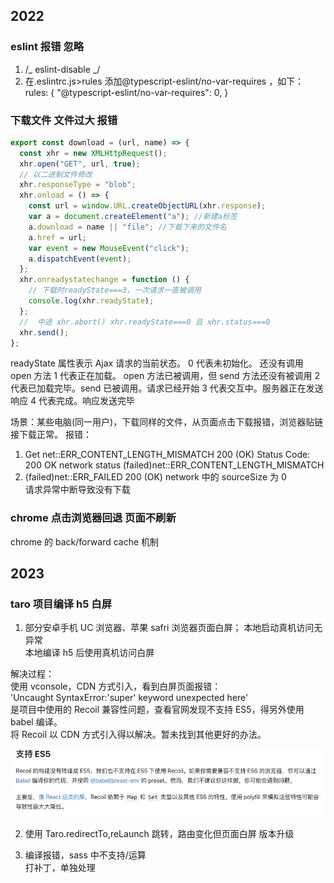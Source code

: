 <!-- ### install 报错
// error An unexpected error occurred: "https://r2.cnpmjs.org/rc-menu/-/rc-menu-9.1.1.tgz: unable to verify the first certificate".
 -->

## 2022

### eslint 报错 忽略

1. /_ eslint-disable _/
2. 在.eslintrc.js>rules 添加@typescript-eslint/no-var-requires ，如下：
   rules: {
   "@typescript-eslint/no-var-requires": 0,
   }

### 下载文件 文件过大 报错

```js
export const download = (url, name) => {
  const xhr = new XMLHttpRequest();
  xhr.open("GET", url, true);
  // 以二进制文件修改
  xhr.responseType = "blob";
  xhr.onload = () => {
    const url = window.URL.createObjectURL(xhr.response);
    var a = document.createElement("a"); //新建a标签
    a.download = name || "file"; //下载下来的文件名
    a.href = url;
    var event = new MouseEvent("click");
    a.dispatchEvent(event);
  };
  xhr.onreadystatechange = function () {
    // 下载时readyState===3，一次请求一直被调用
    console.log(xhr.readyState);
  };
  //  中途 xhr.abort() xhr.readyState===0 且 xhr.status===0
  xhr.send();
};
```

readyState 属性表示 Ajax 请求的当前状态。
0 代表未初始化。 还没有调用 open 方法
1 代表正在加载。 open 方法已被调用，但 send 方法还没有被调用
2 代表已加载完毕。send 已被调用。请求已经开始
3 代表交互中。服务器正在发送响应
4 代表完成。响应发送完毕

场景：某些电脑(同一用户)，下载同样的文件，从页面点击下载报错，浏览器贴链接下载正常。
报错：

1. Get net::ERR_CONTENT_LENGTH_MISMATCH 200 (OK)
   Status Code: 200 OK
   network status (failed)net::ERR_CONTENT_LENGTH_MISMATCH
2. (failed)net::ERR_FAILED 200 (OK) network 中的 sourceSize 为 0  
   请求异常中断导致没有下载

### chrome 点击浏览器回退 页面不刷新

chrome 的 back/forward cache 机制

<!--
### umi request 做了哪些处理

### 微前端 通讯 -->

## 2023

### taro 项目编译 h5 白屏

1. 部分安卓手机 UC 浏览器、苹果 safri 浏览器页面白屏；
   本地启动真机访问无异常  
   本地编译 h5 后使用真机访问白屏

解决过程：  
 使用 vconsole，CDN 方式引入，看到白屏页面报错：  
'Uncaught SyntaxError:'super' keyword unexpected here'  
是项目中使用的 Recoil 兼容性问题，查看官网发现不支持 ES5，得另外使用 babel 编译。  
将 Recoil 以 CDN 方式引入得以解决。暂未找到其他更好的办法。

![Recoil](./recoil.jpg)

2. 使用 Taro.redirectTo,reLaunch 跳转，路由变化但页面白屏
   版本升级

3. 编译报错，sass 中不支持/运算  
   打补丁，单独处理

<!-- ### dumi & lerna 组件库打包问题 -->

<!-- ### 视频水印 -->
<!-- canvas 定位文字，生成图片，放在video同级，用mutationObserve监听dom变化、属性变化，水印被删除时再生成一张 -->

<!-- ### antd global.less 重置的默认样式在混合框架项目中影响其他 UI 样式

解决思考：

- 按需引入组件样式
- 覆盖 -->

<!-- ### Error TS1110 Build: Type expected
ts版本低 -->
